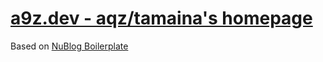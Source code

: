 # [a9z.dev - aqz/tamaina's homepage](https://a9z.dev)
Based on [NuBlog Boilerplate](https://github.com/tamaina/nublog-bp)
